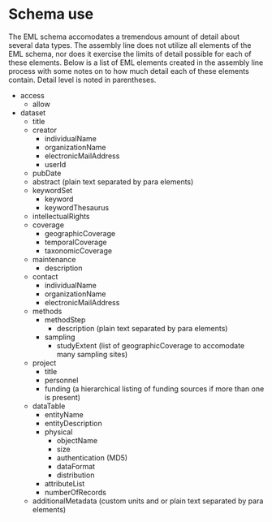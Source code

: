 # Schema use

The EML schema accomodates a tremendous amount of detail about several data types. The assembly line does not utilize all elements of the EML schema, nor does it exercise the limits of detail possible for each of these elements. Below is a list of EML elements created in the assembly line process with some notes on to how much detail each of these elements contain. Detail level is noted in parentheses.


* access
    * allow
* dataset
    * title
    * creator
        * individualName
        * organizationName
        * electronicMailAddress
        * userId
    * pubDate
    * abstract (plain text separated by para elements)
    * keywordSet
        * keyword
        * keywordThesaurus
    * intellectualRights
    * coverage
        * geographicCoverage
        * temporalCoverage
        * taxonomicCoverage
    * maintenance
        * description
    * contact
        * individualName
        * organizationName
        * electronicMailAddress
    * methods
        * methodStep
            * description (plain text separated by para elements)
        * sampling
            * studyExtent (list of geographicCoverage to accomodate many sampling sites)
    * project
        * title
        * personnel
        * funding (a hierarchical listing of funding sources if more than one is present)
    * dataTable
        * entityName
        * entityDescription
        * physical
            * objectName
            * size
            * authentication (MD5)
            * dataFormat
            * distribution
        * attributeList
        * numberOfRecords
    * additionalMetadata (custom units and or plain text separated by para elements)
    
